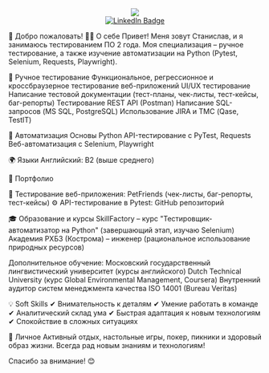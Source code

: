 <div id="header" align="center">
  <img src="https://i.giphy.com/media/v1.Y2lkPTc5MGI3NjExb3R3ODl0YmFrNmJhNXhwNmp5aXM1eHV0MTB0eTZpanIzZjFxejJxbCZlcD12MV9pbnRlcm5hbF9naWZfYnlfaWQmY3Q9Zw/l41lOKyKOS89YyJfq/giphy.gif"/>
</div>

<div id="badges" align="center">
  <a href="https://www.linkedin.com/in/stanislav-petrov-777632246/">
    <img src="https://img.shields.io/badge/LinkedIn-blue?style=for-the-badge&logo=linkedin&logoColor=white" alt="LinkedIn Badge"/>
  </a>
</div>

<div id="badges" align="center">
  <img src="https://komarev.com/ghpvc/?username=StanPetr&style=flat-square&color=blue" alt=""/>
</div>


👋 Добро пожаловать!
🧑‍💻 О себе
Привет! Меня зовут Станислав, и я занимаюсь тестированием ПО 2 года. Моя специализация – ручное тестирование, а также изучение автоматизации на Python (Pytest, Selenium, Requests, Playwright).

📌 Ручное тестирование
Функциональное, регрессионное и кроссбраузерное тестирование веб-приложений
UI/UX тестирование
Написание тестовой документации (тест-планы, чек-листы, тест-кейсы, баг-репорты)
Тестирование REST API (Postman)
Написание SQL-запросов (MS SQL, PostgreSQL)
Использование JIRA и ТМС (Qase, TestIT)

🤖 Автоматизация
Основы Python
API-тестирование с PyTest, Requests
Веб-автоматизация с Selenium, Playwright

🌍 Языки
Английский: B2 (выше среднего)

🚀 Портфолио

📌 Тестирование веб-приложения: PetFriends (чек-листы, баг-репорты, тест-кейсы)
⚙ API-тестирование в Pytest: GitHub репозиторий

🎓 Образование и курсы
SkillFactory – курс "Тестировщик-автоматизатор на Python" (завершающий этап, изучаю Selenium)
Академия РХБЗ (Кострома) – инженер (рациональное использование природных ресурсов)

Дополнительное обучение:
Московский государственный лингвистический университет (курсы английского)
Dutch Technical University (курс Global Environmental Management, Coursera)
Внутренний аудитор систем менеджмента качества ISO 14001 (Bureau Veritas)

💡 Soft Skills
✔ Внимательность к деталям
✔ Умение работать в команде
✔ Аналитический склад ума
✔ Быстрая адаптация к новым технологиям
✔ Спокойствие в сложных ситуациях

🎯 Личное
Активный отдых, настольные игры, покер, пикники и здоровый образ жизни. Всегда рад новым знаниям и технологиям!

Спасибо за внимание! 😊
